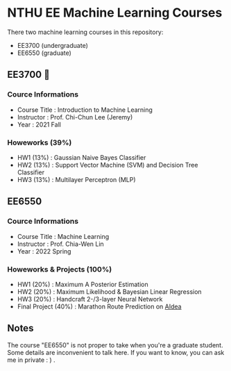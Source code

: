 # NTHU EE Machine Learning Courses
There two machine learning courses in this repository:
- EE3700 (undergraduate)
- EE6550 (graduate)

## EE3700 :fu:
### Cource Informations
- Course Title : Introduction to Machine Learning
- Instructor : Prof. Chi-Chun Lee (Jeremy)
- Year : 2021 Fall

### Howeworks (39%)
- HW1 (13%) : Gaussian Naive Bayes Classifier
- HW2 (13%) : Support Vector Machine (SVM) and Decision Tree Classifier
- HW3 (13%) : Multilayer Perceptron (MLP) 

## EE6550
### Cource Informations
- Course Title : Machine Learning
- Instructor : Prof. Chia-Wen Lin
- Year : 2022 Spring

### Howeworks & Projects (100%)
- HW1 (20%) : Maximum A Posterior Estimation
- HW2 (20%) : Maximum Likelihood & Bayesian Linear Regression
- HW3 (20%) : Handcraft 2-/3-layer Neural Network
- Final Project (40%) : Marathon Route Prediction on [AIdea][1]

## Notes
The course "EE6550" is not proper to take when you're a graduate student. Some details are inconvenient to talk here. If you want to know, you can ask me in private : ) .

[1]:https://aidea-web.tw/topic/107d9eb3-5a37-4303-9e60-11bebef82f51
